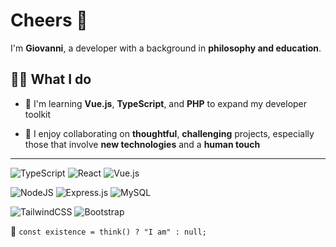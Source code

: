 # Cheers 👋

I'm **Giovanni**, a developer with a background in **philosophy and education**.

## 👨‍💻 What I do

<!--- - 🔭 I'm currently working on a car parking app w/ google maps API --->
- 🌱 I'm learning **Vue.js**, **TypeScript**, and **PHP** to expand my developer toolkit  
<!--- - 💡 I'm passionate about creating tools that solve real-world problems — like my app for finding **free parking spots**  -->
- 🤝 I enjoy collaborating on **thoughtful**, **challenging** projects, especially those that involve **new technologies** and a **human touch**
   
---

![TypeScript](https://img.shields.io/badge/typescript-%23007ACC.svg?style=for-the-badge&logo=typescript&logoColor=white)
![React](https://img.shields.io/badge/react-%2320232a.svg?style=for-the-badge&logo=react&logoColor=%2361DAFB)
![Vue.js](https://img.shields.io/badge/vuejs-%2335495e.svg?style=for-the-badge&logo=vuedotjs&logoColor=%234FC08D)

![NodeJS](https://img.shields.io/badge/node.js-6DA55F?style=for-the-badge&logo=node.js&logoColor=white)
![Express.js](https://img.shields.io/badge/express.js-%23404d59.svg?style=for-the-badge&logo=express&logoColor=%2361DAFB)
![MySQL](https://img.shields.io/badge/mysql-4479A1.svg?style=for-the-badge&logo=mysql&logoColor=white)

![TailwindCSS](https://img.shields.io/badge/tailwindcss-%2338B2AC.svg?style=for-the-badge&logo=tailwind-css&logoColor=white)
![Bootstrap](https://img.shields.io/badge/bootstrap-%238511FA.svg?style=for-the-badge&logo=bootstrap&logoColor=white)




🧠 `const existence = think() ? "I am" : null;`
